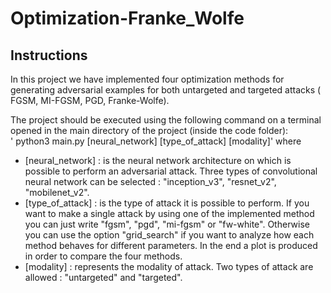 # Optimization-Franke_Wolfe

## Instructions

In this project we have implemented four optimization methods for generating adversarial examples for both untargeted and targeted attacks ( FGSM, MI-FGSM, PGD, Franke-Wolfe).

The project should be executed using the following command on a terminal opened in the main directory of the project (inside the code folder): <br />
' python3 main.py [neural_network] [type_of_attack] [modality]'
where 
* [neural_network] : is the neural network architecture on which is possible to perform an adversarial attack. Three types of convolutional neural network can be selected : "inception_v3", "resnet_v2", "mobilenet_v2".
* [type_of_attack] : is the type of attack it is possible to perform. If you want to make a single attack by using one of the implemented method you can just write "fgsm", "pgd", "mi-fgsm" or "fw-white". Otherwise you can use the option "grid_search" if you want to analyze how each method behaves for different parameters. In the end a plot is produced in order to compare the four methods.
* [modality] : represents the modality of attack. Two types of attack are allowed : "untargeted" and "targeted".
